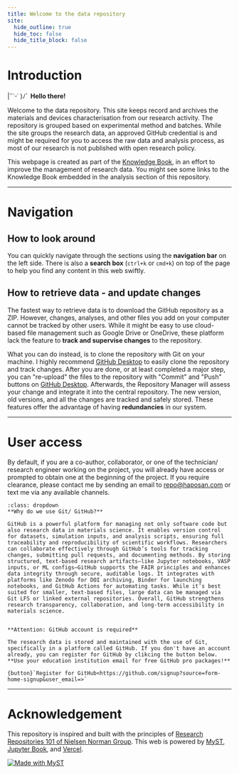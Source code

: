 ```yaml
---
title: Welcome to the data repository
site:
  hide_outline: true
  hide_toc: false
  hide_title_block: false
---
```


# Introduction

|˶˙ᵕ˙ )ﾉﾞ
**Hello there!**

Welcome to the data repository. This site keeps record and archives the materials and devices characterisation from our research activity. The repository is grouped based on experimental method and batches. While the site groups the research data, an approved GitHub credential is and might be required for you to access the raw data and analysis process, as most of our research is not published with open research policy.

This webpage is created as part of the [Knowledge Book](https://docs.haposan.com/), in an effort to improve the management of research data. You might see some links to the Knowledge Book embedded in the analysis section of this repository.

---

# Navigation

## How to look around

You can quickly navigate through the sections using the **navigation bar** on the left side. There is also a **search box** (`ctrl+k` or `cmd+k`) on top of the page to help you find any content in this web swiftly.



## How to retrieve data - and update changes

The fastest way to retrieve data is to download the GitHub repository as a ZIP. However, changes, analyses, and other files you add on your computer cannot be tracked by other users. While it might be easy to use cloud-based file management such as Google Drive or OneDrive, these platform lack the feature to **track and supervise changes** to the repository.

What you can do instead, is to clone the repository with Git on your machine. I highly recommend [GitHub Desktop](https://desktop.github.com/download/) to easily clone the repository and track changes. After you are done, or at least completed a major step, you can "re-upload" the files to the repository with "Commit" and "Push" buttons on [GitHub Desktop](https://desktop.github.com/download/). Afterwards, the Repository Manager will assess your change and integrate it into the central repository. The new version, old versions, and all the changes are tracked and safely stored. These features offer the advantage of having **redundancies** in our system.

---
# User access

By default, if you are a co-author, collaborator, or one of the technician/ research engineer working on the project, you will already have access or prompted to obtain one at the beginning of the project. If you require clearance, please contact me by sending an email to repo@haposan.com or text me via any available channels.

```{hint}
:class: dropdown
**Why do we use Git/ GitHub?**

GitHub is a powerful platform for managing not only software code but also research data in materials science. It enables version control for datasets, simulation inputs, and analysis scripts, ensuring full traceability and reproducibility of scientific workflows. Researchers can collaborate effectively through GitHub’s tools for tracking changes, submitting pull requests, and documenting methods. By storing structured, text-based research artifacts—like Jupyter notebooks, VASP inputs, or ML configs—GitHub supports the FAIR principles and enhances data integrity through secure, auditable logs. It integrates with platforms like Zenodo for DOI archiving, Binder for launching notebooks, and GitHub Actions for automating tasks. While it’s best suited for smaller, text-based files, large data can be managed via Git LFS or linked external repositories. Overall, GitHub strengthens research transparency, collaboration, and long-term accessibility in materials science.
```


```{attention}

**Attention: GitHub account is required**

The research data is stored and maintained with the use of Git, specifically in a platform called GitHub. If you don't have an account already, you can register for GitHub by clikcing the button below. **Use your education institution email for free GitHub pro packages!**

{button}`Register for GitHub<https://github.com/signup?source=form-home-signup&user_email=>`
```



---
# Acknowledgement
This repository is inspired and built with the principles of [Research Repositories 101 of Nielsen Norman Group](https://www.nngroup.com/articles/research-repositories/). This web is powered by [MyST](https://mystmd.org/made-with-myst), [Jupyter Book](https://jupyterbook.org/en/stable/intro.html), and [Vercel](https://vercel.com/).

[![Made with MyST](https://img.shields.io/badge/made%20with-myst-orange)](https://myst.tools)